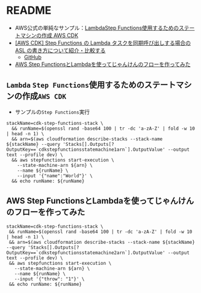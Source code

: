 # README

- AWS公式の単純なサンプル：[LambdaStep Functions使用するためのステートマシンの作成 AWS CDK](https://docs.aws.amazon.com/ja_jp/step-functions/latest/dg/tutorial-lambda-state-machine-cdk.html)
- [[AWS CDK] Step Functions の Lambda タスクを同期呼び出しする場合の ASL の書き方について紹介・比較する](https://zenn.dev/hassaku63/articles/aefff9ebfee49f)
    - [GitHub](https://github.com/hassaku63/cdk-sfn-example)  
- [AWS Step FunctionsとLambdaを使ってじゃんけんのフローを作ってみた](https://liginc.co.jp/592766)

## `Lambda` `Step Functions`使用するためのステートマシンの作成`AWS CDK`

- サンプルの`Step Functions`実行

```shell
stackName=cdk-step-functions-stack \
  && runName=$(openssl rand -base64 100 | tr -dc 'a-zA-Z' | fold -w 10 | head -n 1) \
  && arn=$(aws cloudformation describe-stacks --stack-name ${stackName} --query 'Stacks[].Outputs[?OutputKey==`cdkstepfunctionsstatemachine1arn`].OutputValue' --output text --profile dev) \
  && aws stepfunctions start-execution \
    --state-machine-arn ${arn} \
    --name ${runName} \
    --input '{"name":"World"}' \
  && echo runName: ${runName}
```

## AWS Step FunctionsとLambdaを使ってじゃんけんのフローを作ってみた

```shell
stackName=cdk-step-functions-stack \
 && runName=$(openssl rand -base64 100 | tr -dc 'a-zA-Z' | fold -w 10 | head -n 1) \
 && arn=$(aws cloudformation describe-stacks --stack-name ${stackName} --query 'Stacks[].Outputs[?OutputKey==`cdkstepfunctionsstatemachine2arn`].OutputValue' --output text --profile dev) \
 && aws stepfunctions start-execution \
   --state-machine-arn ${arn} \
   --name ${runName} \
   --input '{"throw": "1"}' \
 && echo runName: ${runName}
```
